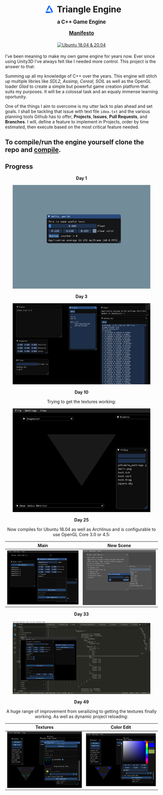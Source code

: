 <h1 align="center" style="border-bottom:0">
  <div style="display:flex; justify-content:center; margin-bottom:.5em">
    <img src="misc/icon.png" alt="drawing" width="30" style="margin-right:10px;margin-left:10px"/>
    Triangle Engine
  </div>
  <div style="font-size:.6em;margin-bottom:10px">
    a C++ Game Engine
  </div>
  <div style="font-size:.6em">
    
[Manifesto](misc/docs/manifesto.md)

  </div>
</h1>

<div align="center" style="text-align:center; margin:20px">

[![Ubuntu 18.04 & 20.04](https://github.com/rubend056/engine/actions/workflows/ccpp.yml/badge.svg)](https://github.com/rubend056/engine/actions/workflows/ccpp.yml)

</div>

I've been meaning to make my own game engine for years now. Ever since using Unity3D I've always felt like I needed more control. This project is the answer to that:

Summing up all my knowledge of C++ over the years. This engine will stitch up multiple libries like _SDL2, Assimp, Cereal, SOIL_ as well as the OpenGL loader _Glad_ to create a simple but powerful game creation platform that suits my purposes. It will be a colossal task and an equaly immense learning oportunity.

One of the things I aim to overcome is my utter lack to plan ahead and set goals. I shall be tackling that issue with text file `idea.txt` and the various planning tools Github has to offer, **Projects**, **Issues**, **Pull Requests**, and **Branches**. I will, define a feature to implement in Projects, order by time estimated, then execute based on the most critical feature needed.

## To compile/run the engine yourself clone the repo and [compile](misc/docs/compiling.md).

## Progress

<p align="center"><b>Day 1</b></p>
<p align="center">
<img class="image" width="90%" style="width: 90%;" alt="A simple screen" src=".images/day1.png">

<p align="center"><b>Day 3</b></p>
<p align="center">
<img class="image" width="90%" alt="File Editor, and file events with inotify" src=".images/day3.png">

<p align="center"><b>Day 10</b></p>
<p align="center">
Trying to get the textures working:<br>
<p align="center">
<img class="image" width="90%" alt="Still trying to get the textures working" src=".images/day10.png">

<p align="center"><b>Day 25</b></p>
<p align="center">
Now compiles for Ubuntu 18.04 as well as Archlinux and is configurable to use OpenGL Core 3.0 or 4.5:

|           Main           |        New Scene         |
| :----------------------: | :----------------------: |
| ![](.images/day25_1.png) | ![](.images/day25_0.png) |

<!-- <p align="center"><b>Day 30</b></p>
<p align="center">
<img class="image" width="90%" src=".images/day30.gif"> -->

<p align="center"><b>Day 33</b></p>
<p align="center">
<img class="image" width="90%" src=".images/day33.png">

<p align="center"><b>Day 49</b></p>
<p align="center">
A huge range of improvement from serailizing to getting the textures finally working. As well as dynamic project reloading:

|         Textures         |        Color Edit        |
| :----------------------: | :----------------------: |
| ![](.images/day49_0.png) | ![](.images/day49_1.png) |

<br>
